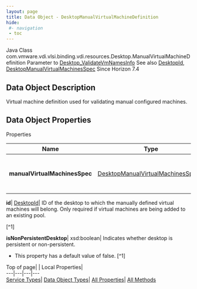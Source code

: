 ```yaml
---
layout: page
title: Data Object - DesktopManualVirtualMachineDefinition
hide:
 #- navigation
 - toc
---
```






Java Class
    com.vmware.vdi.vlsi.binding.vdi.resources.Desktop.ManualVirtualMachineDefinition
Parameter to
     [Desktop_ValidateVmNamesInfo](vdi.resources.Desktop.md#validateVmNamesInfo)
See also
     [DesktopId](vdi.entity.DesktopId.md), [DesktopManualVirtualMachinesSpec](vdi.resources.Desktop.ManualVirtualMachinesSpec.md)
Since 
    Horizon 7.4

## Data Object Description 

Virtual machine definition used for validating manual configured machines. 

## Data Object Properties

Properties

Name |  Type |  Description   
---|---|---  
**manualVirtualMachinesSpec**| [DesktopManualVirtualMachinesSpec[]](vdi.resources.Desktop.ManualVirtualMachinesSpec.md)|  List of manually defined virtual machines   
  
**id**| [DesktopId](vdi.entity.DesktopId.md)|  ID of the desktop to which the manually defined virtual machines will belong. Only required if virtual machines are being added to an existing pool.   


[^1]

  
**isNonPersistentDesktop**|  xsd:boolean|  Indicates whether desktop is persistent or non-persistent.   


  * This property has a default value of false.
[^1]

  
  
  
Top of page| | Local Properties|   
---|---|---|---  
[Service Types](index-mo_types.md)| [Data Object Types](index-do_types.md)| [All Properties](index-properties.md)| [All Methods](index-methods.md)  
  
  


